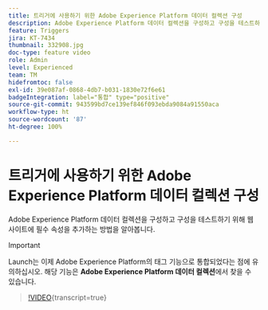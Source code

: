 ```yaml
---
title: 트리거에 사용하기 위한 Adobe Experience Platform 데이터 컬렉션 구성
description: Adobe Experience Platform 데이터 컬렉션을 구성하고 구성을 테스트하기 위해 웹 사이트에 필수 속성을 추가하는 방법을 알아봅니다.
feature: Triggers
jira: KT-7434
thumbnail: 332908.jpg
doc-type: feature video
role: Admin
level: Experienced
team: TM
hidefromtoc: false
exl-id: 39e087af-0868-4db7-b031-1830e72f6e61
badgeIntegration: label="통합" type="positive"
source-git-commit: 943599bd7ce139ef846f093ebda9084a91550aca
workflow-type: ht
source-wordcount: '87'
ht-degree: 100%

---
```


# 트리거에 사용하기 위한 Adobe Experience Platform 데이터 컬렉션 구성

Adobe Experience Platform 데이터 컬렉션을 구성하고 구성을 테스트하기 위해 웹 사이트에 필수 속성을 추가하는 방법을 알아봅니다.

>[!IMPORTANT]
>
> Launch는 이제 Adobe Experience Platform의 태그 기능으로 통합되었다는 점에 유의하십시오. 해당 기능은 **Adobe Experience Platform 데이터 컬렉션**&#x200B;에서 찾을 수 있습니다.

>[!VIDEO](https://video.tv.adobe.com/v/332908?learn=on){transcript=true}
